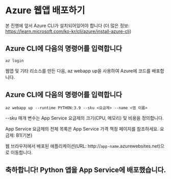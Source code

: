 # Azure 웹앱 배포하기

본 진행에 앞서 Azure CLI가 설치되어있어야 합니다 (더 많은 정보: https://learn.microsoft.com/ko-kr/cli/azure/install-azure-cli)

## Azure CLI에 다음의 명령어를 입력합니다

`az login`


웹앱 및 기타 리소스를 만든 다음, az webapp up을 사용하여 Azure에 코드를 배포합니다.

## Azure CLI에 다음의 명령어를 입력합니다

`az webapp up --runtime PYTHON:3.9 --sku <요금제> --name <앱 이름>`

--sku 매개 변수는 App Service 요금제의 크기(CPU, 메모리) 및 비용을 정의합니다.


App Service 요금제의 전체 목록은 App Service 가격 책정 페이지를 참조하세요.
요금제: B1(기본) 

웹 브라우저에서 배포된 애플리케이션(URL: http://`app-name`.azurewebsites.net)으로 이동합니다.

## 축하합니다! Python 앱을 App Service에 배포했습니다.
